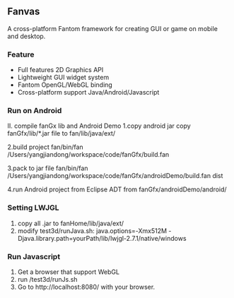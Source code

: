 ## Fanvas

A cross-platform Fantom framework for creating GUI or game on mobile and desktop.

### Feature
- Full features 2D Graphics API
- Lightweight GUI widget system
- Fantom OpenGL/WebGL binding
- Cross-platform support Java/Android/Javascript


### Run on Android
II. compile fanGx lib and Android Demo
  1.copy android jar
  copy fanGfx/lib/*.jar file to fan/lib/java/ext/

  2.build project
  fan/bin/fan /Users/yangjiandong/workspace/code/fanGfx/build.fan

  3.pack to jar file
  fan/bin/fan /Users/yangjiandong/workspace/code/fanGfx/androidDemo/build.fan dist

  4.run Android project from Eclipse ADT from fanGfx/androidDemo/android/

### Setting LWJGL
1. copy all .jar to fanHome/lib/java/ext/
2. modify test3d/runJava.sh:
  java.options=-Xmx512M -Djava.library.path=yourPath/lib/lwjgl-2.7.1/native/windows

### Run Javascript
1. Get a browser that support WebGL
2. run /test3d/runJs.sh
3. Go to http://localhost:8080/ with your browser.

